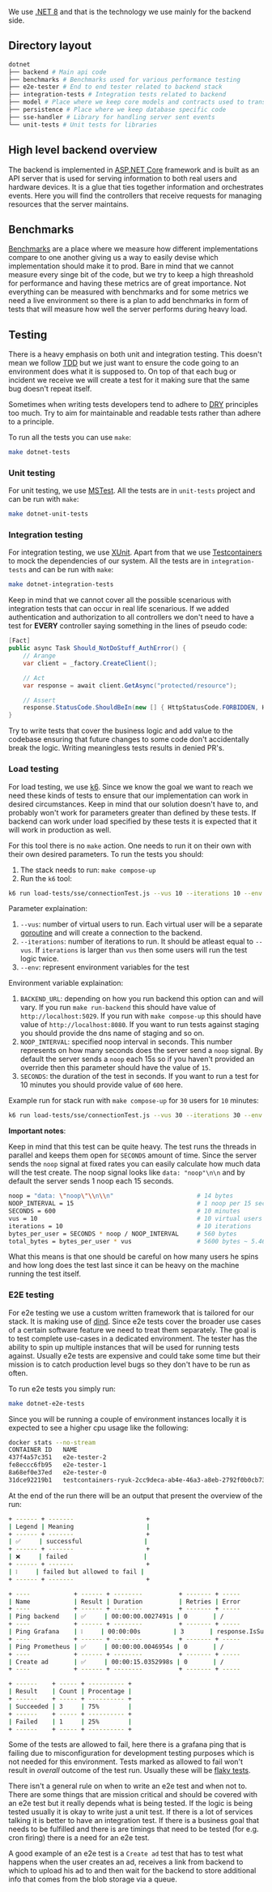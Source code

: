 We use [.NET 8](https://dotnet.microsoft.com/en-us/download/dotnet/8.0) and that is the technology we use mainly for the backend side.

## Directory layout
<!-- To update the list bellow run in root directory:
tree dotnet -L 1 -a
Remember to remove .gitignored files if they render-->
```bash
dotnet
├── backend # Main api code
├── benchmarks # Benchmarks used for various performance testing
├── e2e-tester # End to end tester related to backend stack
├── integration-tests # Integration tests related to backend
├── model # Place where we keep core models and contracts used to transmit data
├── persistence # Place where we keep database specific code
├── sse-handler # Library for handling server sent events
└── unit-tests # Unit tests for libraries
```

## High level backend overview
The backend is implemented in [ASP.NET Core](https://dotnet.microsoft.com/en-us/apps/aspnet) framework and is built as an API server that is used for serving information to both real users and hardware devices. It is a glue that ties together information and orchestrates events. Here you will find the controllers that receive requests for managing resources that the server maintains.

## Benchmarks
[Benchmarks](https://en.wikipedia.org/wiki/Benchmarking) are a place where we measure how different implementations compare to one another giving us a way to easily devise which implementation should make it to prod. Bare in mind that we cannot measure every singe bit of the code, but we try to keep a high threashold for performance and having these metrics are of great importance. Not everything can be measured with benchmarks and for some metrics we need a live environment so there is a plan to add benchmarks in form of tests that will measure how well the server performs during heavy load.

## Testing
There is a heavy emphasis on both unit and integration testing. This doesn't mean we follow [TDD](https://en.wikipedia.org/wiki/Test-driven_development) but we just want to ensure the code going to an environment does what it is supposed to. On top of that each bug or incident we receive we will create a test for it making sure that the same bug doesn't repeat itself.

Sometimes when writing tests developers tend to adhere to [DRY](https://en.wikipedia.org/wiki/Don't_repeat_yourself) principles too much. Try to aim for maintainable and readable tests rather than adhere to a principle.

To run all the tests you can use `make`:
```bash
make dotnet-tests
```

### Unit testing
For unit testing, we use [MSTest](https://learn.microsoft.com/en-us/dotnet/core/testing/unit-testing-with-mstest). All the tests are in `unit-tests` project and can be run with `make`:
```bash
make dotnet-unit-tests
```

### Integration testing
For integration testing, we use [XUnit](https://learn.microsoft.com/en-us/aspnet/core/test/integration-tests?view=aspnetcore-8.0). Apart from that we use [Testcontainers](https://dotnet.testcontainers.org/) to mock the dependencies of our system. All the tests are in `integration-tests` and can be run with `make`:
```bash
make dotnet-integration-tests
```

Keep in mind that we cannot cover all the possible scenarious with integration tests that can occur in real life scenarious. If we added authentication and authorization to all controllers we don't need to have a test for **EVERY** controller saying something in the lines of pseudo code:
```c#
[Fact]
public async Task Should_NotDoStuff_AuthError() {
    // Arange
    var client = _factory.CreateClient();

    // Act
    var response = await client.GetAsync("protected/resource");

    // Assert
    response.StatusCode.ShouldBeIn(new [] { HttpStatusCode.FORBIDDEN, HttpStatusCode.UNAUTHORIZED })
}
```

Try to write tests that cover the business logic and add value to the codebase ensuring that future changes to some code don't accidentally break the logic. Writing meaningless tests results in denied PR's.

### Load testing
For load testing, we use [k6](https://grafana.com/docs/k6/latest/). Since we know the goal we want to reach we need these kinds of tests to ensure that our implementation can work in desired circumstances. Keep in mind that our solution doesn't have to, and probably won't work for parameters greater than defined by these tests. If backend can work under load specified by these tests it is expected that it will work in production as well.

For this tool there is no `make` action. One needs to run it on their own with their own desired parameters. To run the tests you should:

1. The stack needs to run: `make compose-up`
2. Run the `k6` tool:
```bash
k6 run load-tests/sse/connectionTest.js --vus 10 --iterations 10 --env BACKEND_URL=<backend-url> --env NOOP_INTERVAL=<noop-interval> --env SECONDS=<seconds>
```

Parameter explaination:

1. `--vus`: number of virtual users to run. Each virtual user will be a separate [goroutine](https://go.dev/tour/concurrency/1) and will create a connection to the backend.
2. `--iterations`: number of iterations to run. It should be atleast equal to `--vus`. If `iterations` is larger than `vus` then some users will run the test logic twice.
3. `--env`: represent environment variables for the test

Environment variable explaination:

1. `BACKEND_URL`: depending on how you run backend this option can and will vary. If you run `make run-backend` this should have value of `http://localhost:5029`. If you run with `make compose-up` this should have value of `http://localhost:8080`. If you want to run tests against staging you should provide the dns name of staging and so on.
2. `NOOP_INTERVAL`: specified noop interval in seconds. This number represents on how many seconds does the server send a `noop` signal. By default the server sends a `noop` each 15s so if you haven't provided an override then this parameter should have the value of `15`.
3. `SECONDS`: the duration of the test in seconds. If you want to run a test for 10 minutes you should provide value of `600` here.

Example run for stack run with `make compose-up` for `30` users for `10` minutes:
```bash
k6 run load-tests/sse/connectionTest.js --vus 30 --iterations 30 --env BACKEND_URL=http://localhost:8080 --env NOOP_INTERVAL=15 --env SECONDS=600
```

**Important notes**:

Keep in mind that this test can be quite heavy. The test runs the threads in parallel and keeps them open for `SECONDS` amount of time. Since the server sends the `noop` signal at fixed rates you can easily calculate how much data will the test create. The noop signal looks like `data: "noop"\n\n` and by default the server sends 1 noop each 15 seconds.
```bash
noop = "data: \"noop\"\\n\\n"                       # 14 bytes
NOOP_INTERVAL = 15                                  # 1 noop per 15 seconds
SECONDS = 600                                       # 10 minutes
vus = 10                                            # 10 virtual users
iterations = 10                                     # 10 iterations
bytes_per_user = SECONDS * noop / NOOP_INTERVAL     # 560 bytes
total_bytes = bytes_per_user * vus                  # 5600 bytes ~ 5.46 kB
```
What this means is that one should be careful on how many users he spins and how long does the test last since it can be heavy on the machine running the test itself.

### E2E testing
For e2e testing we use a custom written framework that is tailored for our stack. It is making use of [dind](https://medium.com/@shivam77kushwah/docker-inside-docker-e0483c51cc2c). Since e2e tests cover the broader use cases of a certain software feature we need to treat them separately. The goal is to test complete use-cases in a dedicated environment. The tester has the ability to spin up multiple instances that will be used for running tests against. Usually e2e tests are expensive and could take some time but their mission is to catch production level bugs so they don't have to be run as often.

To run e2e tests you simply run:
```bash
make dotnet-e2e-tests
```
Since you will be running a couple of environment instances locally it is expected to see a higher cpu usage like the following:
```bash
docker stats --no-stream
CONTAINER ID   NAME                                                       CPU %     MEM USAGE / LIMIT     MEM %     NET I/O           BLOCK I/O       PIDS
437f4a57c351   e2e-tester-2                                               2.13%     749.1MiB / 31.06GiB   2.35%     75.6kB / 41kB     108MB / 182MB   450
fe8eccc6fb95   e2e-tester-1                                               20.01%    964.1MiB / 31.06GiB   3.03%     151kB / 43kB      331MB / 231MB   452
8a68ef0e37ed   e2e-tester-0                                               1.91%     972.7MiB / 31.06GiB   3.06%     80.2kB / 51kB     341MB / 230MB   452
31dce92219b1   testcontainers-ryuk-2cc9deca-ab4e-46a3-a8eb-2792f0b0cb73   0.00%     9.723MiB / 31.06GiB   0.03%     10.6kB / 4.62kB   6.51MB / 0B     9
```
At the end of the run there will be an output that present the overview of the run:
```bash
+ ------ + -------                    +
| Legend | Meaning                    |
+ ------ + -------                    +
| ✅     | successful                 |
+ ------ + -------                    +
| ❌     | failed                     |
+ ------ + -------                    +
| ❕     | failed but allowed to fail |
+ ------ + -------                    +

+ ----            + ------ + --------          + ------- + -----                                                     + -----------                                                +
| Name            | Result | Duration          | Retries | Error                                                     | Description                                                |
+ ----            + ------ + --------          + ------- + -----                                                     + -----------                                                +
| Ping backend    | ✅     | 00:00:00.0027491s | 0       | /                                                         | When the stack is up, backend should be available          |
+ ----            + ------ + --------          + ------- + -----                                                     + -----------                                                +
| Ping Grafana    | ❕     | 00:00:00s         | 3       | response.IsSuccessStatusCode should be True but was False | When the stack is up, Grafana should be reachable          |
+ ----            + ------ + --------          + ------- + -----                                                     + -----------                                                +
| Ping Prometheus | ✅     | 00:00:00.0046954s | 0       | /                                                         | When the stack is up, Prometheus should be pingable        |
+ ----            + ------ + --------          + ------- + -----                                                     + -----------                                                +
| Create ad       | ✅     | 00:00:15.0352998s | 0       | /                                                         | Create a new ad and fully process it with a background job |
+ ----            + ------ + --------          + ------- + -----                                                     + -----------                                                +

+ ------    + ----- + ---------- +
| Result    | Count | Procentage |
+ ------    + ----- + ---------- +
| Succeeded | 3     | 75%        |
+ ------    + ----- + ---------- +
| Failed    | 1     | 25%        |
+ ------    + ----- + ---------- +
```
Some of the tests are allowed to fail, here there is a grafana ping that is failing due to misconfiguration for development testing purposes which is not needed for this environment. Tests marked as allowed to fail won't result in _overall_ outcome of the test run. Usually these will be [flaky tests](https://www.datadoghq.com/knowledge-center/flaky-tests/).

There isn't a general rule on when to write an e2e test and when not to. There are some things that are mission critical and should be covered with an e2e test but it really depends what is being tested. If the logic is being tested usually it is okay to write just a unit test. If there is a lot of services talking it is better to have an integration test. If there is a business goal that needs to be fulfilled and there is are timings that need to be tested (for e.g. cron firing) there is a need for an e2e test.

A good example of an e2e test is a `Create ad` test that has to test what happens when the user creates an ad, receives a link from backend to which to upload his ad to and then wait for the backend to store additional info that comes from the blob storage via a queue.
